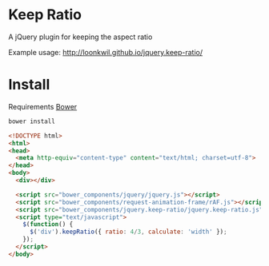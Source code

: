 # Keep Ratio

A jQuery plugin for keeping the aspect ratio

Example usage: http://loonkwil.github.io/jquery.keep-ratio/

# Install

Requirements [Bower](https://github.com/bower/bower)

```bash
bower install
```

```html
<!DOCTYPE html>
<html>
<head>
  <meta http-equiv="content-type" content="text/html; charset=utf-8">
</head>
<body>
  <div></div>

  <script src="bower_components/jquery/jquery.js"></script>
  <script src="bower_components/request-animation-frame/rAF.js"></script>
  <script src="bower_components/jquery.keep-ratio/jquery.keep-ratio.js"></script>
  <script type="text/javascript">
    $(function() {
      $('div').keepRatio({ ratio: 4/3, calculate: 'width' });
    });
  </script>
</body>
```
